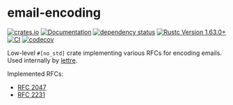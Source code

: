 # email-encoding

[![crates.io](https://img.shields.io/crates/v/email-encoding.svg)](https://crates.io/crates/email-encoding)
[![Documentation](https://docs.rs/email-encoding/badge.svg)](https://docs.rs/email-encoding)
[![dependency status](https://deps.rs/crate/email-encoding/0.3.1/status.svg)](https://deps.rs/crate/email-encoding/0.3.1)
[![Rustc Version 1.63.0+](https://img.shields.io/badge/rustc-1.63.0+-lightgray.svg)](https://blog.rust-lang.org/2022/08/11/Rust-1.63.0.html)
[![CI](https://github.com/lettre/email-encoding/actions/workflows/ci.yml/badge.svg)](https://github.com/lettre/email-encoding/actions/workflows/ci.yml)
[![codecov](https://codecov.io/gh/lettre/email-encoding/branch/main/graph/badge.svg)](https://codecov.io/gh/lettre/email-encoding)

Low-level `#[no_std]` crate implementing various RFCs for encoding emails.
Used internally by [lettre].

Implemented RFCs:

* [RFC 2047]
* [RFC 2231]

[lettre]: https://crates.io/crates/lettre
[RFC 2047]: https://datatracker.ietf.org/doc/html/rfc2047
[RFC 2231]: https://datatracker.ietf.org/doc/html/rfc2231
